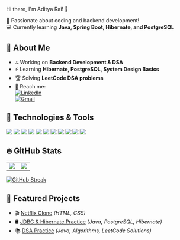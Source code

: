 Hi there, I'm Aditya Rai! 👋  

🚀 Passionate about coding and backend development!  
💻 Currently learning **Java, Spring Boot, Hibernate, and PostgreSQL**  


## 📌 About Me  
- 🔝 Working on **Backend Development & DSA**  
- ⚡ Learning **Hibernate, PostgreSQL, System Design Basics**  
- 🏆 Solving **LeetCode DSA problems**   
- 📩 Reach me:  
  [![LinkedIn](https://img.shields.io/badge/LinkedIn-%230077B5.svg?style=flat&logo=linkedin&logoColor=white)](https://www.linkedin.com/in/aditya-rai-91b22a249/)  
  [![Gmail](https://img.shields.io/badge/Gmail-D14836?style=flat&logo=gmail&logoColor=white)](mailto:adirai2901@gmail.com)  

## 🚀 Technologies & Tools  

<p align="left">
  <a href="https://dev.java/"><img src="https://img.shields.io/badge/Java-%23ED8B00?style=for-the-badge&logo=openjdk&logoColor=white" /></a>
  <a href="https://spring.io/"><img src="https://img.shields.io/badge/Spring-%236DB33F?style=for-the-badge&logo=spring&logoColor=white" /></a>
  <a href="https://microservices.io/"><img src="https://img.shields.io/badge/Microservices-%2300A8E8?style=for-the-badge&logo=apache&logoColor=white" /></a>
  <a href="https://hibernate.org/"><img src="https://img.shields.io/badge/Hibernate-%23583968?style=for-the-badge&logo=hibernate&logoColor=white" /></a>
  <a href="https://www.postgresql.org/"><img src="https://img.shields.io/badge/PostgreSQL-%23336791?style=for-the-badge&logo=postgresql&logoColor=white" /></a>
  <a href="https://www.docker.com/"><img src="https://img.shields.io/badge/Docker-%232496ED?style=for-the-badge&logo=docker&logoColor=white" /></a>
  <a href="https://maven.apache.org/"><img src="https://img.shields.io/badge/Maven-%23C71A36?style=for-the-badge&logo=apache-maven&logoColor=white" /></a>
  <a href="https://developer.mozilla.org/en-US/docs/Web/HTML"><img src="https://img.shields.io/badge/HTML-%23E34F26?style=for-the-badge&logo=html5&logoColor=white" /></a>
  <a href="https://developer.mozilla.org/en-US/docs/Web/CSS"><img src="https://img.shields.io/badge/CSS-%231572B6?style=for-the-badge&logo=css3&logoColor=white" /></a>
  <a href="https://leetcode.com/"><img src="https://img.shields.io/badge/DSA-%23FF6F00?style=for-the-badge&logo=leetcode&logoColor=white" /></a>
  <a href="https://docs.oracle.com/javase/tutorial/jdbc/overview/"><img src="https://img.shields.io/badge/JDBC-%23007ACC?style=for-the-badge&logo=java&logoColor=white" /></a>
</p>


## 🔥 GitHub Stats  

<table>
  <tr>
    <td>
      <img src="https://github-readme-stats.vercel.app/api?username=Adirai2901&show_icons=true&theme=dark&hide_border=true" />
    </td>
    <td>
      <img src="https://github-readme-stats.vercel.app/api/top-langs/?username=Adirai2901&layout=compact&theme=dark&hide_border=true" />
    </td>
  </tr>
</table>

[![GitHub Streak](https://streak-stats.demolab.com?user=Adirai2901&theme=dark&hide_border=true)](https://git.io/streak-stats)  

## 📌 Featured Projects  
- 🎬 [Netflix Clone](https://github.com/Adirai2901/netflix-clone) *(HTML, CSS)*  
- 🛢 [JDBC & Hibernate Practice](https://github.com/Adirai2901/jdbc-hibernate) *(Java, PostgreSQL, Hibernate)*  
- 📚 [DSA Practice](https://github.com/Adirai2901/Learning-DSA) *(Java, Algorithms, LeetCode Solutions)*  

